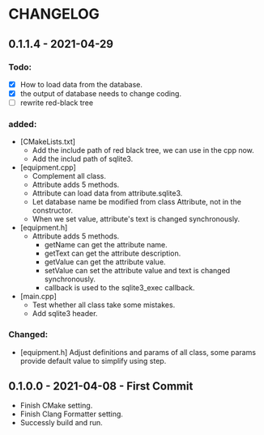 # CHANGELOG

## 0.1.1.4 - 2021-04-29

### Todo:
- [x] How to load data from the database.
- [x] the output of database needs to change coding.
- [ ] rewrite red-black tree

### added:
- [CMakeLists.txt]
  - Add the include path of red black tree, we can use in the cpp now.
  - Add the includ path of sqlite3.
- [equipment.cpp]
  - Complement all class.
  - Attribute adds 5 methods.
  - Attribute can load data from attribute.sqlite3.
  - Let database name be modified from class Attribute, not in the constructor.
  - When we set value, attribute's text is changed synchronously.
- [equipment.h] 
    - Attribute adds 5 methods.
        - getName can get the attribute name.
        - getText can get the attribute description.
        - getValue can get the attribute value.
        - setValue can set the attribute value and text is changed synchronously.
        - callback is used to the sqlite3_exec callback.
- [main.cpp] 
  - Test whether all class take some mistakes.
  - Add sqlite3 header.

### Changed:
- [equipment.h] Adjust definitions and params of all class, some params provide default value to simplify using step.

## 0.1.0.0 - 2021-04-08 - First Commit
- Finish CMake setting.
- Finish Clang Formatter setting.
- Successly build and run. 